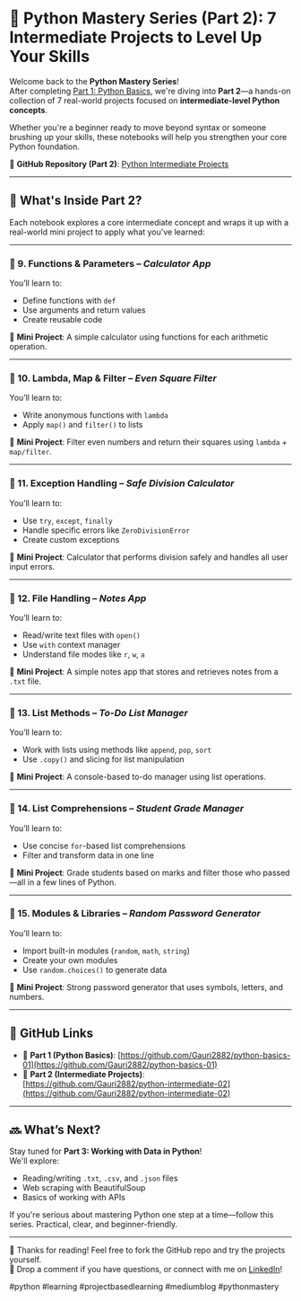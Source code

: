 # 🐍 Python Mastery Series (Part 2): 7 Intermediate Projects to Level Up Your Skills

Welcome back to the **Python Mastery Series**!  
After completing [Part 1: Python Basics](https://github.com/Gauri2882/python-basics-01), we're diving into **Part 2**—a hands-on collection of 7 real-world projects focused on **intermediate-level Python concepts**.

Whether you're a beginner ready to move beyond syntax or someone brushing up your skills, these notebooks will help you strengthen your core Python foundation.

📂 **GitHub Repository (Part 2)**: [Python Intermediate Projects](https://github.com/Gauri2882/python-intermediate-02)

---

## 🧠 What's Inside Part 2?

Each notebook explores a core intermediate concept and wraps it up with a real-world mini project to apply what you've learned:

---

### 📁 9. Functions & Parameters – *Calculator App*

You’ll learn to:
- Define functions with `def`
- Use arguments and return values
- Create reusable code

🎯 **Mini Project**: A simple calculator using functions for each arithmetic operation.

---

### 📁 10. Lambda, Map & Filter – *Even Square Filter*

You’ll learn to:
- Write anonymous functions with `lambda`
- Apply `map()` and `filter()` to lists

🎯 **Mini Project**: Filter even numbers and return their squares using `lambda` + `map/filter`.

---

### 📁 11. Exception Handling – *Safe Division Calculator*

You’ll learn to:
- Use `try`, `except`, `finally`
- Handle specific errors like `ZeroDivisionError`
- Create custom exceptions

🎯 **Mini Project**: Calculator that performs division safely and handles all user input errors.

---

### 📁 12. File Handling – *Notes App*

You’ll learn to:
- Read/write text files with `open()`
- Use `with` context manager
- Understand file modes like `r`, `w`, `a`

🎯 **Mini Project**: A simple notes app that stores and retrieves notes from a `.txt` file.

---

### 📁 13. List Methods – *To-Do List Manager*

You’ll learn to:
- Work with lists using methods like `append`, `pop`, `sort`
- Use `.copy()` and slicing for list manipulation

🎯 **Mini Project**: A console-based to-do manager using list operations.

---

### 📁 14. List Comprehensions – *Student Grade Manager*

You’ll learn to:
- Use concise `for`-based list comprehensions
- Filter and transform data in one line

🎯 **Mini Project**: Grade students based on marks and filter those who passed—all in a few lines of Python.

---

### 📁 15. Modules & Libraries – *Random Password Generator*

You’ll learn to:
- Import built-in modules (`random`, `math`, `string`)
- Create your own modules
- Use `random.choices()` to generate data

🎯 **Mini Project**: Strong password generator that uses symbols, letters, and numbers.

---

## 🔗 GitHub Links

- 🧱 **Part 1 (Python Basics)**: [https://github.com/Gauri2882/python-basics-01](https://github.com/Gauri2882/python-basics-01)  
- 🧱 **Part 2 (Intermediate Projects)**: [https://github.com/Gauri2882/python-intermediate-02](https://github.com/Gauri2882/python-intermediate-02)

---

## 🔜 What’s Next?

Stay tuned for **Part 3: Working with Data in Python**!  
We'll explore:
- Reading/writing `.txt`, `.csv`, and `.json` files  
- Web scraping with BeautifulSoup  
- Basics of working with APIs  

If you're serious about mastering Python one step at a time—follow this series. Practical, clear, and beginner-friendly.

---

👋 Thanks for reading! Feel free to fork the GitHub repo and try the projects yourself.  
💬 Drop a comment if you have questions, or connect with me on [LinkedIn](www.linkedin.com/in/gauri-patil28)!

#python #learning #projectbasedlearning #mediumblog #pythonmastery
